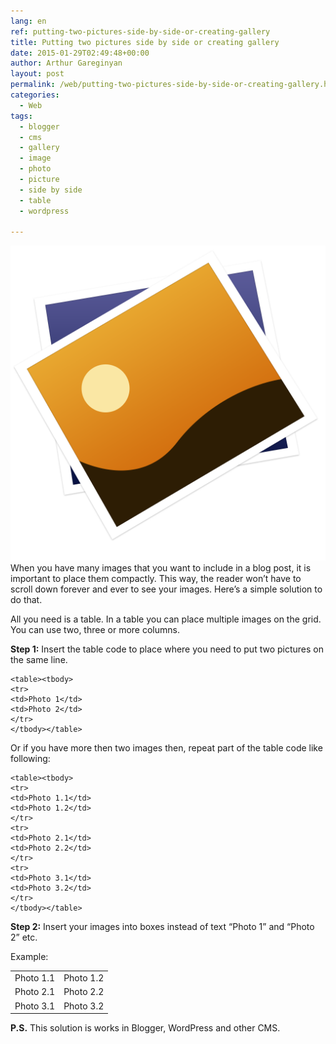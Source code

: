 ```yaml
---
lang: en
ref: putting-two-pictures-side-by-side-or-creating-gallery
title: Putting two pictures side by side or creating gallery
date: 2015-01-29T02:49:48+00:00
author: Arthur Gareginyan
layout: post
permalink: /web/putting-two-pictures-side-by-side-or-creating-gallery.html
categories:
  - Web
tags:
  - blogger
  - cms
  - gallery
  - image
  - photo
  - picture
  - side by side
  - table
  - wordpress

---
```


![thumb](/images/Preview-icon.png)
When you have many images that you want to include in a blog post, it is important to place them compactly. This way, the reader won’t have to scroll down forever and ever to see your images. Here’s a simple solution to do that.


All you need is a table. In a table you can place multiple images on the grid. You can use two, three or more columns.

**Step 1:** Insert the table code to place where you need to put two pictures on the same line.

```
<table><tbody>
<tr>
<td>Photo 1</td>
<td>Photo 2</td>
</tr>
</tbody></table>
```

Or if you have more then two images then, repeat part of the table code like following:

```
<table><tbody>
<tr>
<td>Photo 1.1</td>
<td>Photo 1.2</td>
</tr>
<tr>
<td>Photo 2.1</td>
<td>Photo 2.2</td>
</tr>
<tr>
<td>Photo 3.1</td>
<td>Photo 3.2</td>
</tr>
</tbody></table>
```

**Step 2:** Insert your images into boxes instead of text “Photo 1” and “Photo 2” etc.

Example:
<table>
<tbody>
<tr>
<td>Photo 1.1</td>
<td>Photo 1.2</td>
</tr>
<tr>
<td>Photo 2.1</td>
<td>Photo 2.2</td>
</tr>
<tr>
<td>Photo 3.1</td>
<td>Photo 3.2</td>
</tr>
</tbody>
</table>

**P.S.**
This solution is works in Blogger, WordPress and other CMS.
